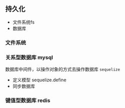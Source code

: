 ## 持久化
- 文件系统fs
- 数据库

### 文件系统

### 关系型数据库 mysql

数据库中间件，以操作对象的方式去操作数据库 `sequelize`
- 定义模型 sequelize.define
- 同步数据库

### 键值型数据库 redis


